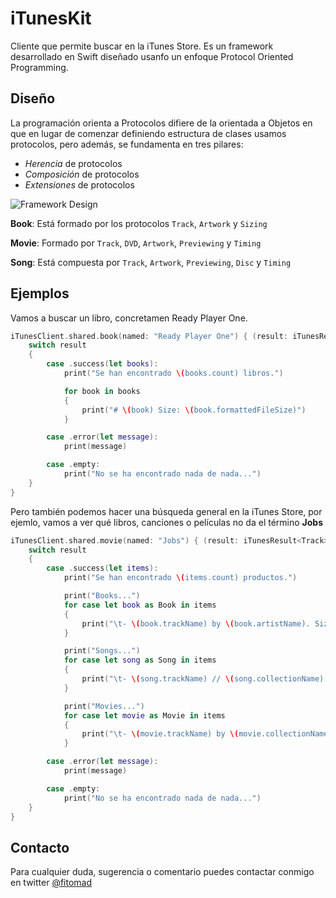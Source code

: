 # iTunesKit
Cliente que permite buscar en la iTunes Store. Es un framework desarrollado en Swift diseñado usanfo un enfoque Protocol Oriented Programming.

## Diseño
La programación orienta a Protocolos difiere de la orientada a Objetos en que en lugar de comenzar definiendo estructura de clases usamos protocolos, pero además, se fundamenta en tres pilares:

* *Herencia* de protocolos
* *Composición* de protocolos
* *Extensiones* de protocolos

![Framework Design](https://github.com/fitomad/ituneskit/blob/master/Images/pop_design.jpeg)

**Book**: Está formado por los protocolos `Track`, `Artwork` y `Sizing`

**Movie**: Formado por `Track`, `DVD`, `Artwork`, `Previewing` y `Timing`

**Song**: Está compuesta por `Track`, `Artwork`, `Previewing`, `Disc` y `Timing`

## Ejemplos

Vamos a buscar un libro, concretamen Ready Player One.

```swift
iTunesClient.shared.book(named: "Ready Player One") { (result: iTunesResult<Book>) -> (Void) in
	switch result
	{
		case .success(let books):
			print("Se han encontrado \(books.count) libros.")

			for book in books
			{
				print("# \(book) Size: \(book.formattedFileSize)")
			}

		case .error(let message):
			print(message)

		case .empty:
			print("No se ha encontrado nada de nada...")
	}
}
```

Pero también podemos hacer una búsqueda general en la iTunes Store, por ejemlo, vamos a ver qué libros, canciones o películas no da el término **Jobs**

```swift
iTunesClient.shared.movie(named: "Jobs") { (result: iTunesResult<Track>) -> (Void) in
	switch result
	{
		case .success(let items):
			print("Se han encontrado \(items.count) productos.")

			print("Books...")
			for case let book as Book in items
			{
				print("\t- \(book.trackName) by \(book.artistName). Size: \(book.formattedFileSize)")
			}

			print("Songs...")
			for case let song as Song in items
			{
				print("\t- \(song.trackName) // \(song.collectionName). Duration: \(song.fomattedTrackTime)")
			}

			print("Movies...")
			for case let movie as Movie in items
			{
				print("\t- \(movie.trackName) by \(movie.collectionName). Duration: \(movie.fomattedTrackTime)")
			}

		case .error(let message):
			print(message)

		case .empty:
			print("No se ha encontrado nada de nada...")
	}
}
```

## Contacto

Para cualquier duda, sugerencia o comentario puedes contactar conmigo en twitter [@fitomad](https://twitter.com/fitomad)
